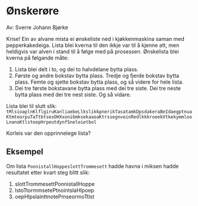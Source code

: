 # Ønskerøre

Av: Sverre Johann Bjørke

Krise! Ein av alvane mista ei ønskeliste ned i kjøkkenmaskina saman med
pepperkakedeiga. Lista blei kverna til den ikkje var til å kjenne att, men
heldigvis var alven i stand til å følge med på prosessen. Ønskelista blei kverna
på følgande måte:

1. Lista blei delt i to, og dei to halvdelane bytta plass.
2. Første og andre bokstav bytta plass. Tredje og fjerde bokstav bytta plass.
   Femte og sjette bokstav bytta plass, og så videre for hele lista.
3. Dei tre første bokstavane bytta plass med dei tre siste. Dei tre neste bytta
   plass med dei tre nest siste. Og så vidare.

Lista blei til slutt slik:
`tMlsioaplnKlflgiruKanliaebeLlkslikkpnerikTasatamkDpsdakeraBeIdaegptnuaKtmteorpuTaTtbtsesOHXxonibmksekaaoaKtrssegnveinRedlkkkroeekVtkekymmlooLnanoKtlstoepHrpeutdynfSneloietbol`

Korleis var den opprinnelege lista?

## Eksempel

Om lista `PonnistallHoppeslottTrommesett` hadde havna i miksen hadde resultatet
etter kvart steg blitt slik:

1. slottTrommesettPonnistallHoppe
2. lstoTtormmsetePtnointslaHlpoep
3. oepHlpslainttnotePmseormoTtlst
